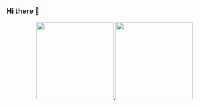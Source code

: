 ### Hi there 👋

<!--
**iago-r/iago-r** is a ✨ _special_ ✨ repository because its `README.md` (this file) appears on your GitHub profile.

Here are some ideas to get you started:

- 🔭 I’m currently working on ...
- 🌱 I’m currently learning ...
- 👯 I’m looking to collaborate on ...
- 🤔 I’m looking for help with ...
- 💬 Ask me about ...
- 📫 How to reach me: ...
- 😄 Pronouns: ...
- ⚡ Fun fact: ...
-->

<div align="center">
  <a href="https://github.com/iago-r">
  <img height="180em" src="https://github-readme-stats.vercel.app/api?username=iago-r&show_icons=true&theme=ayu-mirage&include_all_commits=true&count_private=false&bg_color='#FFFFFF'"/>
  <img height="180em" src="https://github-readme-stats.vercel.app/api/top-langs/?username=iago-r&layout=compact&langs_count=7&theme=ayu-mirage"/>
</div>
